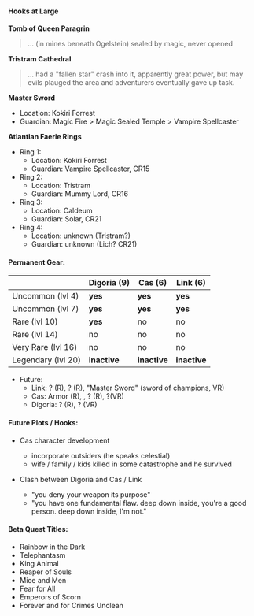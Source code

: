 #### Hooks at Large

**Tomb of Queen Paragrin** 

> ... (in mines beneath Ogelstein) sealed by magic, never opened

**Tristram Cathedral** 

> ... had a "fallen star" crash into it, apparently great power, but may evils plauged the area and adventurers eventually gave up task.

**Master Sword**
  - Location: Kokiri Forrest
  - Guardian: Magic Fire > Magic Sealed Temple > Vampire Spellcaster

**Atlantian Faerie Rings**
  - Ring 1:
    - Location: Kokiri Forrest
    - Guardian: Vampire Spellcaster, CR15
  - Ring 2:
    - Location: Tristram
    - Guardian: Mummy Lord, CR16
  - Ring 3:
    - Location: Caldeum
    - Guardian: Solar, CR21
  - Ring 4:
    - Location: unknown (Tristram?)
    - Guardian: unknown (Lich? CR21)

#### Permanent Gear:

|                    | Digoria (9)  | Cas (6)      | Link (6)     |
| ------------------ | ------------ | ------------ | ------------ |
| Uncommon (lvl 4)   | **yes**      | **yes**      | **yes**      |
| Uncommon (lvl 7)   | **yes**      | **yes**      | **yes**      |
| Rare (lvl 10)      | **yes**      | no           | no           |
| Rare (lvl 14)      | no           | no           | no           |
| Very Rare (lvl 16) | no           | no           | no           |
| Legendary (lvl 20) | **inactive** | **inactive** | **inactive** |

- Future:
  - Link: ? (R), ? (R), "Master Sword" (sword of champions, VR)
  - Cas:  Armor (R), , ? (R), ?(VR)
  - Digoria: ? (R), ? (VR)

#### Future Plots / Hooks:

- Cas character development
  - incorporate outsiders (he speaks celestial)
  - wife / family / kids killed in some catastrophe and he survived

- Clash between Digoria and Cas / Link
  - "you deny your weapon its purpose"
  - "you have one fundamental flaw.  deep down inside, you're a good person.  deep down inside, I'm not."

#### Beta Quest Titles:

- Rainbow in the Dark
- Telephantasm
- King Animal
- Reaper of Souls
- Mice and Men
- Fear for All
- Emperors of Scorn
- Forever and for Crimes Unclean
